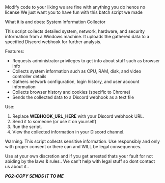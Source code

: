 Modify code to your liking we are fine with anything you do hence no license
We just want you to have fun with this batch script we made

What it is and does:
System Information Collector

This script collects detailed system, network, hardware, and security information from a Windows machine. It uploads the gathered data to a specified Discord webhook for further analysis.

Features:
- Requests administrator privileges to get info about stuff such as browser info
- Collects system information such as CPU, RAM, disk, and video controller details
- Gathers network configuration, login history, and user account information
- Collects browser history and cookies (specific to Chrome)
- Sends the collected data to a Discord webhook as a text file

Use:
1. Replace **WEBHOOK_URL_HERE** with your Discord webhook URL.
2. Send it to someone (or use it on yourself)
3. Run the script.
4. View the collected information in your Discord channel.

Warning:
This script collects sensitive information. Use responsibly and only with proper consent or there can and WILL be legal consequences.

Use at your own discretion and if you get arrested thats your fault for not abiding by the laws & rules..
We can't help with legal stuff so dont contact us about it..


*****PG2-COPY SENDS IT TO ME*****
